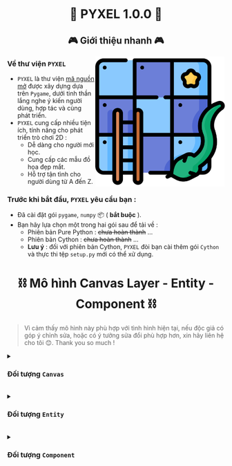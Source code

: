 <h1 align="center">🐍 PYXEL 1.0.0 🐍</h1>

<h2 align="center">🎮 Giới thiệu nhanh 🎮</h2>
<img align="right" width="300px" height="300px" src="Image/snakes.png">

### Về thư viện `PYXEL`
- `PYXEL` là thư viện <u>mã nguồn mở</u> được xây dựng dựa trên `Pygame`, dưới tinh thần lắng nghe ý kiến người dùng, hợp tác và cùng phát triển.
- `PYXEL` cung cấp nhiều tiện ích, tính năng cho phát triển trò chơi 2D :
	- Dễ dàng cho người mới học.
	- Cung cấp các mẫu đồ họa đẹp mắt.
	- Hỗ trợ tận tình cho người dùng từ A đến Z.

### Trước khi bắt đầu, `PYXEL` yêu cầu bạn :
* Đã cài đặt gói `pygame`, `numpy` 📦 ( <b>bắt buộc</b> ).
* Bạn hãy lựa chọn một trong hai gói sau để tải về :
	- Phiên bản Pure Python : ~~chưa hoàn thành~~ ...
	- Phiên bản Cython		: ~~chưa hoàn thành~~ ...
	- <b>Lưu ý</b> : đối với phiên bản Cython, `PYXEL` đòi bạn cài thêm gói `Cython` và thực thi tệp `setup.py` mới có thể xử dụng.

## <h1 align="center">⛓️ Mô hình Canvas Layer - Entity - Component ⛓️</h1>

> Vì cảm thấy mô hình này phù hợp với tình hình hiện tại, nếu độc giả có góp ý chỉnh sửa, hoặc có ý tưởng sửa đổi phù hợp hơn, xin hãy liên hệ cho tôi 😊. Thank you so much !

<details>
<summary><h3>Đối tượng <code>Canvas</code></h3></summary>
<br>

- Là khu vực dùng để hiển thị các đối tượng bên trong nó ( hãy xem nó như một màn hình, các đối tượng bên trong không thể được hiển thị ra bên ngoài màn hình ).
- Chúng ta sẽ đặt ra các quy tắc để dễ dàng làm việc với nhau :
	- [PYXEL1](#PYXEL1) : Một `Canvas` có thể chứa nhiều `Canvas` khác.
	- [PYXEL2](#PYXEL2) : Dựa vào `PYXEL1`, ta có một <u>cây</u> gồm các nút là các `Canvas`, với nút gốc ( `root` ) chính là toàn màn hình của ứng dụng.
</details>

</br>

<details>
<summary><h3>Đối tượng <code>Entity</code></h3></summary>
<br>

- Là "định danh" cho một "thực thể" bên trong trò chơi :
	- [PYXEL3](#PYXEL3) : Một `Canvas` có thể chứa nhiều `Entity`.
</details>

</br>

<details>
<summary><h3>Đối tượng <code>Component</code></h3></summary>
<br>

- Là các "thành phần" được gắn vào một và chỉ một `Entity`, các `Component` bên trong liên kết hoàn chỉnh thành một "thực thể" :
	- [PYXEL4](#PYXEL4) : Một `Entity` có thể chứa nhiều `Component`.
	- [PYXEL5](#PYXEL5) : Tùy vào loại `Component`, mà có thể có nhiều `Component` <u>cùng loại</u> cùng gắn trên một `Entity`, hoặc <u>chỉ một loại</u> `Component` được gắn trên `Entity` đó.
	- [PYXEL6](#PYXEL6) : `Entity` chỉ có chức năng lưu trữ `Component`, không thể được phép kế thừa hoặc mở rộng.
</details>

</br>
